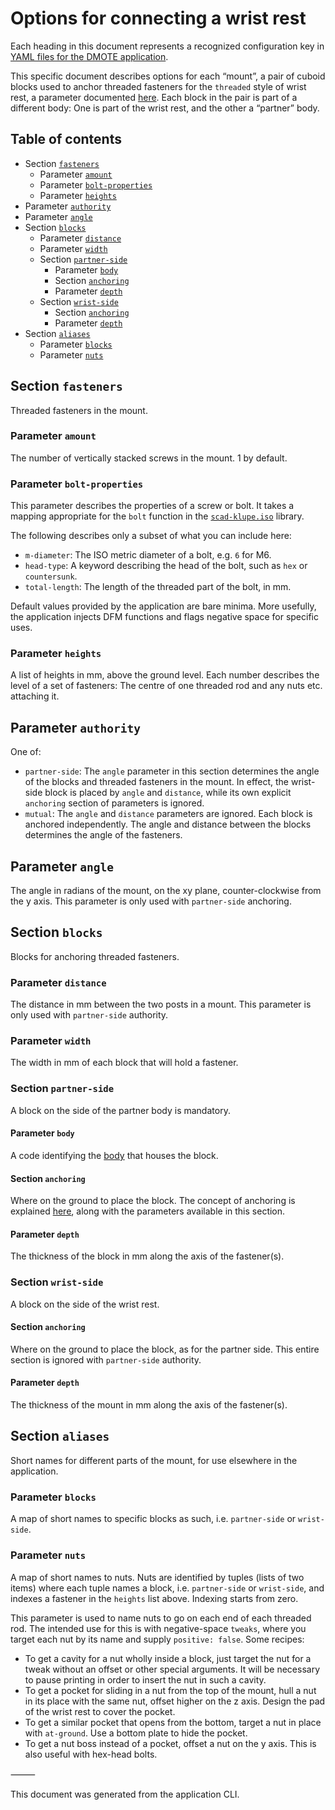 <!--This document was generated and is intended for rendering to HTML on GitHub. Edit the source files, not this file.-->

# Options for connecting a wrist rest

Each heading in this document represents a recognized configuration key in [YAML files for the DMOTE application](configuration.md).

This specific document describes options for each “mount”, a pair of cuboid blocks used to anchor threaded fasteners for the `threaded` style of wrist rest, a parameter documented [here](options-main.md). Each block in the pair is part of a different body: One is part of the wrist rest, and the other a “partner” body.

## Table of contents
- Section <a href="#user-content-fasteners">`fasteners`</a>
    - Parameter <a href="#user-content-fasteners-amount">`amount`</a>
    - Parameter <a href="#user-content-fasteners-bolt-properties">`bolt-properties`</a>
    - Parameter <a href="#user-content-fasteners-heights">`heights`</a>
- Parameter <a href="#user-content-authority">`authority`</a>
- Parameter <a href="#user-content-angle">`angle`</a>
- Section <a href="#user-content-blocks">`blocks`</a>
    - Parameter <a href="#user-content-blocks-distance">`distance`</a>
    - Parameter <a href="#user-content-blocks-width">`width`</a>
    - Section <a href="#user-content-blocks-partner-side">`partner-side`</a>
        - Parameter <a href="#user-content-blocks-partner-side-body">`body`</a>
        - Section <a href="#user-content-blocks-partner-side-anchoring">`anchoring`</a>
        - Parameter <a href="#user-content-blocks-partner-side-depth">`depth`</a>
    - Section <a href="#user-content-blocks-wrist-side">`wrist-side`</a>
        - Section <a href="#user-content-blocks-wrist-side-anchoring">`anchoring`</a>
        - Parameter <a href="#user-content-blocks-wrist-side-depth">`depth`</a>
- Section <a href="#user-content-aliases">`aliases`</a>
    - Parameter <a href="#user-content-aliases-blocks">`blocks`</a>
    - Parameter <a href="#user-content-aliases-nuts">`nuts`</a>

## Section <a id="fasteners">`fasteners`</a>

Threaded fasteners in the mount.

### Parameter <a id="fasteners-amount">`amount`</a>

The number of vertically stacked screws in the mount. 1 by default.

### Parameter <a id="fasteners-bolt-properties">`bolt-properties`</a>

This parameter describes the properties of a screw or bolt. It takes a mapping appropriate for the `bolt` function in the [`scad-klupe.iso`](https://github.com/veikman/scad-klupe) library.

The following describes only a subset of what you can include here:

* `m-diameter`: The ISO metric diameter of a bolt, e.g. `6` for M6.
* `head-type`: A keyword describing the head of the bolt, such as `hex` or `countersunk`.
* `total-length`: The length of the threaded part of the bolt, in mm.

Default values provided by the application are bare minima. More usefully, the application injects DFM functions and flags negative space for specific uses.

### Parameter <a id="fasteners-heights">`heights`</a>

A list of heights in mm, above the ground level. Each number describes the level of a set of fasteners: The centre of one threaded rod and any nuts etc. attaching it.

## Parameter <a id="authority">`authority`</a>

One of:

- `partner-side`: The `angle` parameter in this section determines the angle of the blocks and threaded fasteners in the mount. In effect, the wrist-side block is placed by `angle` and `distance`, while its own explicit `anchoring` section of parameters is ignored.
- `mutual`: The `angle` and `distance` parameters are ignored. Each block is anchored independently. The angle and distance between the blocks determines the angle of the fasteners.

## Parameter <a id="angle">`angle`</a>

The angle in radians of the mount, on the xy plane, counter-clockwise from the y axis. This parameter is only used with `partner-side` anchoring.

## Section <a id="blocks">`blocks`</a>

Blocks for anchoring threaded fasteners.

### Parameter <a id="blocks-distance">`distance`</a>

The distance in mm between the two posts in a mount. This parameter is only used with `partner-side` authority.

### Parameter <a id="blocks-width">`width`</a>

The width in mm of each block that will hold a fastener.

### Section <a id="blocks-partner-side">`partner-side`</a>

A block on the side of the partner body is mandatory.

#### Parameter <a id="blocks-partner-side-body">`body`</a>

A code identifying the [body](configuration.md) that houses the block.

#### Section <a id="blocks-partner-side-anchoring">`anchoring`</a>

Where on the ground to place the block. The concept of anchoring is explained [here](options-anchoring.md), along with the parameters available in this section.

#### Parameter <a id="blocks-partner-side-depth">`depth`</a>

The thickness of the block in mm along the axis of the fastener(s).

### Section <a id="blocks-wrist-side">`wrist-side`</a>

A block on the side of the wrist rest.

#### Section <a id="blocks-wrist-side-anchoring">`anchoring`</a>

Where on the ground to place the block, as for the partner side. This entire section is ignored with `partner-side` authority.

#### Parameter <a id="blocks-wrist-side-depth">`depth`</a>

The thickness of the mount in mm along the axis of the fastener(s).

## Section <a id="aliases">`aliases`</a>

Short names for different parts of the mount, for use elsewhere in the application.

### Parameter <a id="aliases-blocks">`blocks`</a>

A map of short names to specific blocks as such, i.e. `partner-side` or `wrist-side`.

### Parameter <a id="aliases-nuts">`nuts`</a>

A map of short names to nuts. Nuts are identified by tuples (lists of two items) where each tuple names a block, i.e. `partner-side` or `wrist-side`, and indexes a fastener in the `heights` list above. Indexing starts from zero.

This parameter is used to name nuts to go on each end of each threaded rod. The intended use for this is with negative-space `tweaks`, where you target each nut by its name and supply `positive: false`. Some recipes:

- To get a cavity for a nut wholly inside a block, just target the nut for a tweak without an offset or other special arguments. It will be necessary to pause printing in order to insert the nut in such a cavity.
- To get a pocket for sliding in a nut from the top of the mount, hull a nut in its place with the same nut, offset higher on the z axis. Design the pad of the wrist rest to cover the pocket.
- To get a similar pocket that opens from the bottom, target a nut in place with `at-ground`. Use a bottom plate to hide the pocket.
- To get a nut boss instead of a pocket, offset a nut on the y axis. This is also useful with hex-head bolts.

⸻

This document was generated from the application CLI.
